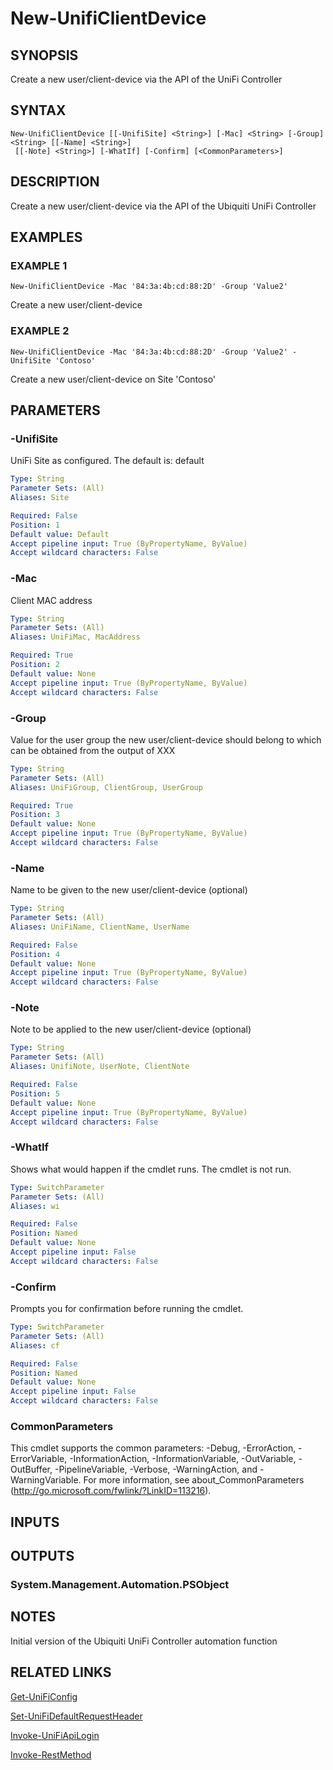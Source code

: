 ﻿---
external help file: UniFiTooling-help.xml
HelpVersion: 1.1.0
Locale: en-US
Module Guid: 7fff91a0-02eb-4df2-84d5-c7d3cd7f7a5d
Module Name: UniFiTooling
online version: https://github.com/Enatec/UniFiTooling/raw/master/docs/New-UnifiClientDevice.md
schema: 2.0.0
---

# New-UnifiClientDevice

## SYNOPSIS
Create a new user/client-device via the API of the UniFi Controller

## SYNTAX

```
New-UnifiClientDevice [[-UnifiSite] <String>] [-Mac] <String> [-Group] <String> [[-Name] <String>]
 [[-Note] <String>] [-WhatIf] [-Confirm] [<CommonParameters>]
```

## DESCRIPTION
Create a new user/client-device via the API of the Ubiquiti UniFi Controller

## EXAMPLES

### EXAMPLE 1
```
New-UnifiClientDevice -Mac '84:3a:4b:cd:88:2D' -Group 'Value2'
```

Create a new user/client-device

### EXAMPLE 2
```
New-UnifiClientDevice -Mac '84:3a:4b:cd:88:2D' -Group 'Value2' -UnifiSite 'Contoso'
```

Create a new user/client-device on Site 'Contoso'

## PARAMETERS

### -UnifiSite
UniFi Site as configured.
The default is: default

```yaml
Type: String
Parameter Sets: (All)
Aliases: Site

Required: False
Position: 1
Default value: Default
Accept pipeline input: True (ByPropertyName, ByValue)
Accept wildcard characters: False
```

### -Mac
Client MAC address

```yaml
Type: String
Parameter Sets: (All)
Aliases: UniFiMac, MacAddress

Required: True
Position: 2
Default value: None
Accept pipeline input: True (ByPropertyName, ByValue)
Accept wildcard characters: False
```

### -Group
Value for the user group the new user/client-device should belong to which can be obtained from the output of XXX

```yaml
Type: String
Parameter Sets: (All)
Aliases: UniFiGroup, ClientGroup, UserGroup

Required: True
Position: 3
Default value: None
Accept pipeline input: True (ByPropertyName, ByValue)
Accept wildcard characters: False
```

### -Name
Name to be given to the new user/client-device (optional)

```yaml
Type: String
Parameter Sets: (All)
Aliases: UniFiName, ClientName, UserName

Required: False
Position: 4
Default value: None
Accept pipeline input: True (ByPropertyName, ByValue)
Accept wildcard characters: False
```

### -Note
Note to be applied to the new user/client-device (optional)

```yaml
Type: String
Parameter Sets: (All)
Aliases: UnifiNote, UserNote, ClientNote

Required: False
Position: 5
Default value: None
Accept pipeline input: True (ByPropertyName, ByValue)
Accept wildcard characters: False
```

### -WhatIf
Shows what would happen if the cmdlet runs.
The cmdlet is not run.

```yaml
Type: SwitchParameter
Parameter Sets: (All)
Aliases: wi

Required: False
Position: Named
Default value: None
Accept pipeline input: False
Accept wildcard characters: False
```

### -Confirm
Prompts you for confirmation before running the cmdlet.

```yaml
Type: SwitchParameter
Parameter Sets: (All)
Aliases: cf

Required: False
Position: Named
Default value: None
Accept pipeline input: False
Accept wildcard characters: False
```

### CommonParameters
This cmdlet supports the common parameters: -Debug, -ErrorAction, -ErrorVariable, -InformationAction, -InformationVariable, -OutVariable, -OutBuffer, -PipelineVariable, -Verbose, -WarningAction, and -WarningVariable.
For more information, see about_CommonParameters (http://go.microsoft.com/fwlink/?LinkID=113216).

## INPUTS

## OUTPUTS

### System.Management.Automation.PSObject
## NOTES
Initial version of the Ubiquiti UniFi Controller automation function

## RELATED LINKS

[Get-UniFiConfig]()

[Set-UniFiDefaultRequestHeader]()

[Invoke-UniFiApiLogin]()

[Invoke-RestMethod]()


